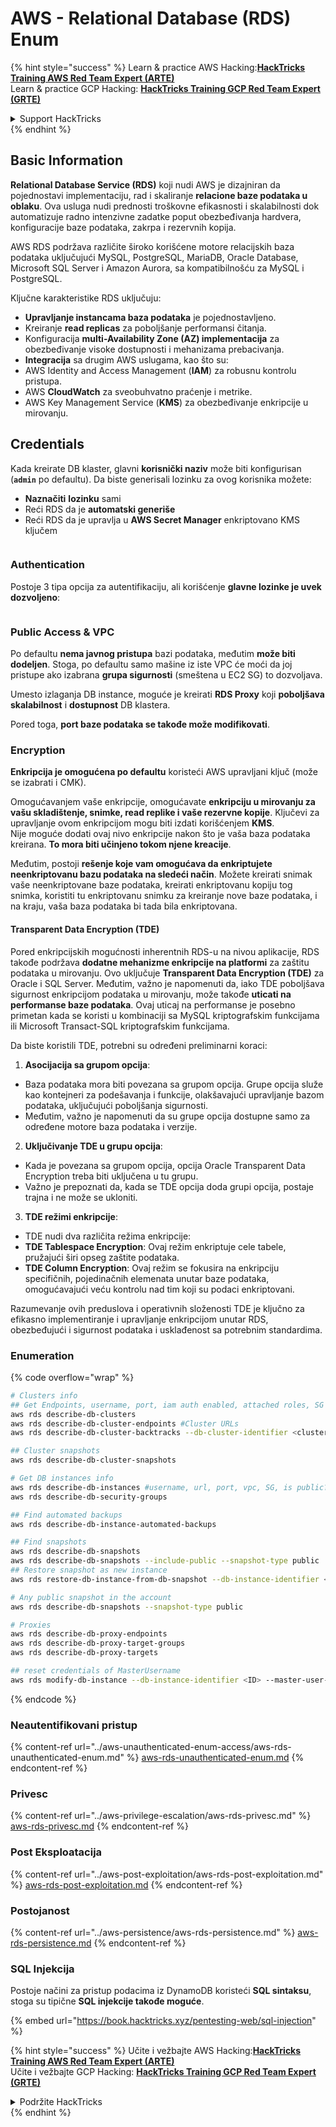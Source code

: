 # AWS - Relational Database (RDS) Enum

{% hint style="success" %}
Learn & practice AWS Hacking:<img src="../../../.gitbook/assets/image (1) (1) (1) (1).png" alt="" data-size="line">[**HackTricks Training AWS Red Team Expert (ARTE)**](https://training.hacktricks.xyz/courses/arte)<img src="../../../.gitbook/assets/image (1) (1) (1) (1).png" alt="" data-size="line">\
Learn & practice GCP Hacking: <img src="../../../.gitbook/assets/image (2) (1).png" alt="" data-size="line">[**HackTricks Training GCP Red Team Expert (GRTE)**<img src="../../../.gitbook/assets/image (2) (1).png" alt="" data-size="line">](https://training.hacktricks.xyz/courses/grte)

<details>

<summary>Support HackTricks</summary>

* Check the [**subscription plans**](https://github.com/sponsors/carlospolop)!
* **Join the** 💬 [**Discord group**](https://discord.gg/hRep4RUj7f) or the [**telegram group**](https://t.me/peass) or **follow** us on **Twitter** 🐦 [**@hacktricks\_live**](https://twitter.com/hacktricks_live)**.**
* **Share hacking tricks by submitting PRs to the** [**HackTricks**](https://github.com/carlospolop/hacktricks) and [**HackTricks Cloud**](https://github.com/carlospolop/hacktricks-cloud) github repos.

</details>
{% endhint %}

## Basic Information

**Relational Database Service (RDS)** koji nudi AWS je dizajniran da pojednostavi implementaciju, rad i skaliranje **relacione baze podataka u oblaku**. Ova usluga nudi prednosti troškovne efikasnosti i skalabilnosti dok automatizuje radno intenzivne zadatke poput obezbeđivanja hardvera, konfiguracije baze podataka, zakrpa i rezervnih kopija.

AWS RDS podržava različite široko korišćene motore relacijskih baza podataka uključujući MySQL, PostgreSQL, MariaDB, Oracle Database, Microsoft SQL Server i Amazon Aurora, sa kompatibilnošću za MySQL i PostgreSQL.

Ključne karakteristike RDS uključuju:

* **Upravljanje instancama baza podataka** je pojednostavljeno.
* Kreiranje **read replicas** za poboljšanje performansi čitanja.
* Konfiguracija **multi-Availability Zone (AZ) implementacija** za obezbeđivanje visoke dostupnosti i mehanizama prebacivanja.
* **Integracija** sa drugim AWS uslugama, kao što su:
* AWS Identity and Access Management (**IAM**) za robusnu kontrolu pristupa.
* AWS **CloudWatch** za sveobuhvatno praćenje i metrike.
* AWS Key Management Service (**KMS**) za obezbeđivanje enkripcije u mirovanju.

## Credentials

Kada kreirate DB klaster, glavni **korisnički naziv** može biti konfigurisan (**`admin`** po defaultu). Da biste generisali lozinku za ovog korisnika možete:

* **Naznačiti** **lozinku** sami
* Reći RDS da je **automatski generiše**
* Reći RDS da je upravlja u **AWS Secret Manager** enkriptovano KMS ključem

<figure><img src="../../../.gitbook/assets/image (144).png" alt=""><figcaption></figcaption></figure>

### Authentication

Postoje 3 tipa opcija za autentifikaciju, ali korišćenje **glavne lozinke je uvek dozvoljeno**:

<figure><img src="../../../.gitbook/assets/image (227).png" alt=""><figcaption></figcaption></figure>

### Public Access & VPC

Po defaultu **nema javnog pristupa** bazi podataka, međutim **može biti dodeljen**. Stoga, po defaultu samo mašine iz iste VPC će moći da joj pristupe ako izabrana **grupa sigurnosti** (smeštena u EC2 SG) to dozvoljava.

Umesto izlaganja DB instance, moguće je kreirati **RDS Proxy** koji **poboljšava** **skalabilnost** i **dostupnost** DB klastera.

Pored toga, **port baze podataka se takođe može modifikovati**.

### Encryption

**Enkripcija je omogućena po defaultu** koristeći AWS upravljani ključ (može se izabrati i CMK).

Omogućavanjem vaše enkripcije, omogućavate **enkripciju u mirovanju za vašu skladištenje, snimke, read replike i vaše rezervne kopije**. Ključevi za upravljanje ovom enkripcijom mogu biti izdati korišćenjem **KMS**.\
Nije moguće dodati ovaj nivo enkripcije nakon što je vaša baza podataka kreirana. **To mora biti učinjeno tokom njene kreacije**.

Međutim, postoji **rešenje koje vam omogućava da enkriptujete neenkriptovanu bazu podataka na sledeći način**. Možete kreirati snimak vaše neenkriptovane baze podataka, kreirati enkriptovanu kopiju tog snimka, koristiti tu enkriptovanu snimku za kreiranje nove baze podataka, i na kraju, vaša baza podataka bi tada bila enkriptovana.

#### Transparent Data Encryption (TDE)

Pored enkripcijskih mogućnosti inherentnih RDS-u na nivou aplikacije, RDS takođe podržava **dodatne mehanizme enkripcije na platformi** za zaštitu podataka u mirovanju. Ovo uključuje **Transparent Data Encryption (TDE)** za Oracle i SQL Server. Međutim, važno je napomenuti da, iako TDE poboljšava sigurnost enkripcijom podataka u mirovanju, može takođe **uticati na performanse baze podataka**. Ovaj uticaj na performanse je posebno primetan kada se koristi u kombinaciji sa MySQL kriptografskim funkcijama ili Microsoft Transact-SQL kriptografskim funkcijama.

Da biste koristili TDE, potrebni su određeni preliminarni koraci:

1. **Asocijacija sa grupom opcija**:
* Baza podataka mora biti povezana sa grupom opcija. Grupe opcija služe kao kontejneri za podešavanja i funkcije, olakšavajući upravljanje bazom podataka, uključujući poboljšanja sigurnosti.
* Međutim, važno je napomenuti da su grupe opcija dostupne samo za određene motore baza podataka i verzije.
2. **Uključivanje TDE u grupu opcija**:
* Kada je povezana sa grupom opcija, opcija Oracle Transparent Data Encryption treba biti uključena u tu grupu.
* Važno je prepoznati da, kada se TDE opcija doda grupi opcija, postaje trajna i ne može se ukloniti.
3. **TDE režimi enkripcije**:
* TDE nudi dva različita režima enkripcije:
* **TDE Tablespace Encryption**: Ovaj režim enkriptuje cele tabele, pružajući širi opseg zaštite podataka.
* **TDE Column Encryption**: Ovaj režim se fokusira na enkripciju specifičnih, pojedinačnih elemenata unutar baze podataka, omogućavajući veću kontrolu nad tim koji su podaci enkriptovani.

Razumevanje ovih preduslova i operativnih složenosti TDE je ključno za efikasno implementiranje i upravljanje enkripcijom unutar RDS, obezbeđujući i sigurnost podataka i usklađenost sa potrebnim standardima.

### Enumeration

{% code overflow="wrap" %}
```bash
# Clusters info
## Get Endpoints, username, port, iam auth enabled, attached roles, SG
aws rds describe-db-clusters
aws rds describe-db-cluster-endpoints #Cluster URLs
aws rds describe-db-cluster-backtracks --db-cluster-identifier <cluster-name>

## Cluster snapshots
aws rds describe-db-cluster-snapshots

# Get DB instances info
aws rds describe-db-instances #username, url, port, vpc, SG, is public?
aws rds describe-db-security-groups

## Find automated backups
aws rds describe-db-instance-automated-backups

## Find snapshots
aws rds describe-db-snapshots
aws rds describe-db-snapshots --include-public --snapshot-type public
## Restore snapshot as new instance
aws rds restore-db-instance-from-db-snapshot --db-instance-identifier <ID> --db-snapshot-identifier <ID> --availability-zone us-west-2a

# Any public snapshot in the account
aws rds describe-db-snapshots --snapshot-type public

# Proxies
aws rds describe-db-proxy-endpoints
aws rds describe-db-proxy-target-groups
aws rds describe-db-proxy-targets

## reset credentials of MasterUsername
aws rds modify-db-instance --db-instance-identifier <ID> --master-user-password <NewPassword> --apply-immediately
```
{% endcode %}

### Neautentifikovani pristup

{% content-ref url="../aws-unauthenticated-enum-access/aws-rds-unauthenticated-enum.md" %}
[aws-rds-unauthenticated-enum.md](../aws-unauthenticated-enum-access/aws-rds-unauthenticated-enum.md)
{% endcontent-ref %}

### Privesc

{% content-ref url="../aws-privilege-escalation/aws-rds-privesc.md" %}
[aws-rds-privesc.md](../aws-privilege-escalation/aws-rds-privesc.md)
{% endcontent-ref %}

### Post Eksploatacija

{% content-ref url="../aws-post-exploitation/aws-rds-post-exploitation.md" %}
[aws-rds-post-exploitation.md](../aws-post-exploitation/aws-rds-post-exploitation.md)
{% endcontent-ref %}

### Postojanost

{% content-ref url="../aws-persistence/aws-rds-persistence.md" %}
[aws-rds-persistence.md](../aws-persistence/aws-rds-persistence.md)
{% endcontent-ref %}

### SQL Injekcija

Postoje načini za pristup podacima iz DynamoDB koristeći **SQL sintaksu**, stoga su tipične **SQL injekcije takođe moguće**.

{% embed url="https://book.hacktricks.xyz/pentesting-web/sql-injection" %}

{% hint style="success" %}
Učite i vežbajte AWS Hacking:<img src="../../../.gitbook/assets/image (1) (1) (1) (1).png" alt="" data-size="line">[**HackTricks Training AWS Red Team Expert (ARTE)**](https://training.hacktricks.xyz/courses/arte)<img src="../../../.gitbook/assets/image (1) (1) (1) (1).png" alt="" data-size="line">\
Učite i vežbajte GCP Hacking: <img src="../../../.gitbook/assets/image (2) (1).png" alt="" data-size="line">[**HackTricks Training GCP Red Team Expert (GRTE)**<img src="../../../.gitbook/assets/image (2) (1).png" alt="" data-size="line">](https://training.hacktricks.xyz/courses/grte)

<details>

<summary>Podržite HackTricks</summary>

* Proverite [**planove pretplate**](https://github.com/sponsors/carlospolop)!
* **Pridružite se** 💬 [**Discord grupi**](https://discord.gg/hRep4RUj7f) ili [**telegram grupi**](https://t.me/peass) ili **pratite** nas na **Twitteru** 🐦 [**@hacktricks\_live**](https://twitter.com/hacktricks_live)**.**
* **Podelite hakerske trikove slanjem PR-ova na** [**HackTricks**](https://github.com/carlospolop/hacktricks) i [**HackTricks Cloud**](https://github.com/carlospolop/hacktricks-cloud) github repozitorijume.

</details>
{% endhint %}
